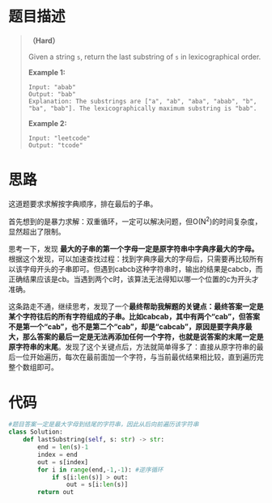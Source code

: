 # 题目描述

> **（Hard）** 
>
> Given a string `s`, return the last substring of `s` in lexicographical order.
>
> **Example 1:**
>
> ```
> Input: "abab"
> Output: "bab"
> Explanation: The substrings are ["a", "ab", "aba", "abab", "b", "ba", "bab"]. The lexicographically maximum substring is "bab".
> ```
>
> **Example 2:**
>
> ```
> Input: "leetcode"
> Output: "tcode"
> ```

# 思路

这道题要求求解按字典顺序，排在最后的子串。

首先想到的是暴力求解：双重循环，一定可以解决问题，但O(N<sup>2</sup>)的时间复杂度，显然超出了限制。

思考一下，发现 **最大的子串的第一个字母一定是原字符串中字典序最大的字母。** 根据这个发现，可以加速查找过程：找到字典序最大的字母后，只需要再比较所有以该字母开头的子串即可。但遇到cabcb这种字符串时，输出的结果是cabcb，而正确结果应该是cb。当遇到两个c时，该算法无法得知以哪一个位置的c为开头才准确。

这条路走不通，继续思考，发现了一个**最终帮助我解题的关键点：最终答案一定是某个字符往后的所有字符组成的子串。**比如cabcab，其中有两个“cab”，但答案不是第一个“cab”，也不是第二个“cab”，却是“cabcab”，原因是**要字典序最大，那么答案的最后一定是无法再添加任何一个字符，也就是说答案的末尾一定是原字符串的末尾**。发现了这个关键点后，方法就简单得多了：直接从原字符串的最后一位开始遍历，每次在最前面加一个字符，与当前最优结果相比较，直到遍历完整个数组即可。

# 代码

```python
#题目答案一定是最大字母到结尾的字符串，因此从后向前遍历该字符串
class Solution:
    def lastSubstring(self, s: str) -> str:
        end = len(s)-1
        index = end
        out = s[index]
        for i in range(end,-1,-1): #逆序循环
            if s[i:len(s)] > out:
                out = s[i:len(s)]
        return out
```

